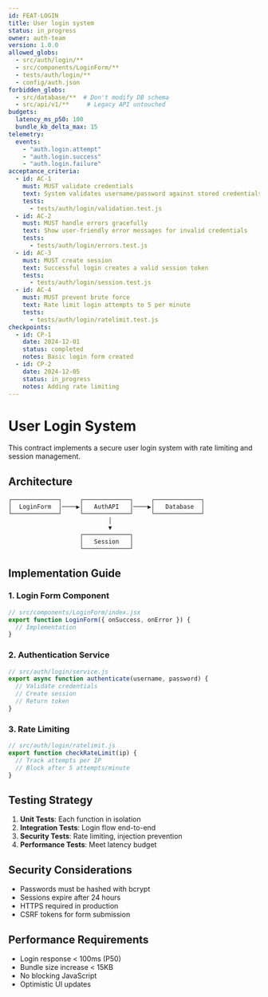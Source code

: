 ```yaml
---
id: FEAT-LOGIN
title: User login system
status: in_progress
owner: auth-team
version: 1.0.0
allowed_globs:
  - src/auth/login/**
  - src/components/LoginForm/**
  - tests/auth/login/**
  - config/auth.json
forbidden_globs:
  - src/database/**  # Don't modify DB schema
  - src/api/v1/**     # Legacy API untouched
budgets:
  latency_ms_p50: 100
  bundle_kb_delta_max: 15
telemetry:
  events:
    - "auth.login.attempt"
    - "auth.login.success"
    - "auth.login.failure"
acceptance_criteria:
  - id: AC-1
    must: MUST validate credentials
    text: System validates username/password against stored credentials
    tests:
      - tests/auth/login/validation.test.js
  - id: AC-2
    must: MUST handle errors gracefully
    text: Show user-friendly error messages for invalid credentials
    tests:
      - tests/auth/login/errors.test.js
  - id: AC-3
    must: MUST create session
    text: Successful login creates a valid session token
    tests:
      - tests/auth/login/session.test.js
  - id: AC-4
    must: MUST prevent brute force
    text: Rate limit login attempts to 5 per minute
    tests:
      - tests/auth/login/ratelimit.test.js
checkpoints:
  - id: CP-1
    date: 2024-12-01
    status: completed
    notes: Basic login form created
  - id: CP-2
    date: 2024-12-05
    status: in_progress
    notes: Adding rate limiting
---
```


# User Login System

This contract implements a secure user login system with rate limiting and session management.

## Architecture

```
┌─────────────┐     ┌─────────────┐     ┌─────────────┐
│  LoginForm  │────▶│   AuthAPI   │────▶│   Database  │
└─────────────┘     └─────────────┘     └─────────────┘
                            │
                            ▼
                    ┌─────────────┐
                    │   Session   │
                    └─────────────┘
```

## Implementation Guide

### 1. Login Form Component
```javascript
// src/components/LoginForm/index.jsx
export function LoginForm({ onSuccess, onError }) {
  // Implementation
}
```

### 2. Authentication Service
```javascript
// src/auth/login/service.js
export async function authenticate(username, password) {
  // Validate credentials
  // Create session
  // Return token
}
```

### 3. Rate Limiting
```javascript
// src/auth/login/ratelimit.js
export function checkRateLimit(ip) {
  // Track attempts per IP
  // Block after 5 attempts/minute
}
```

## Testing Strategy

1. **Unit Tests**: Each function in isolation
2. **Integration Tests**: Login flow end-to-end
3. **Security Tests**: Rate limiting, injection prevention
4. **Performance Tests**: Meet latency budget

## Security Considerations

- Passwords must be hashed with bcrypt
- Sessions expire after 24 hours
- HTTPS required in production
- CSRF tokens for form submission

## Performance Requirements

- Login response < 100ms (P50)
- Bundle size increase < 15KB
- No blocking JavaScript
- Optimistic UI updates